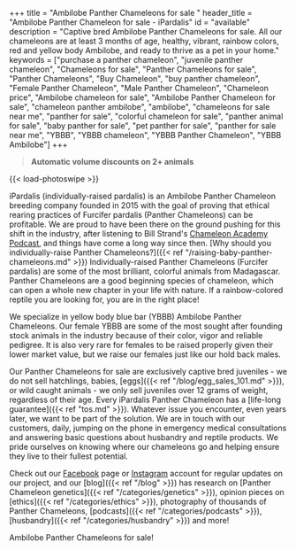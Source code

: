 +++
title = "Ambilobe Panther Chameleons for sale "
header_title = "Ambilobe Panther Chameleon for sale - iPardalis"
id = "available"
description = "Captive bred Ambilobe Panther Chameleons for sale. All our chameleons are at least 3 months of age, healthy, vibrant, rainbow colors, red and yellow body Ambilobe, and ready to thrive as a pet in your home."
keywords = ["purchase a panther chameleon", "juvenile panther chameleon", "Chameleons for sale", "Panther Chameleons for sale", "Panther Chameleons", "Buy Chameleon", "buy panther chameleon", "Female Panther Chameleon", "Male Panther Chameleon", "Chameleon price", "Ambilobe chameleon for sale", "Ambilobe Panther Chameleon for sale", "chameleon panther ambilobe", "ambilobe", "chameleons for sale near me", "panther for sale", "colorful chameleon for sale", "panther animal for sale", "baby panther for sale", "pet panther for sale", "panther for sale near me", "YBBB", "YBBB chameleon", "YBBB Panther Chameleon", "YBBB Ambilobe"]
+++

> **Automatic volume discounts on 2+ animals**

{{< load-photoswipe >}}

iPardalis (individually-raised pardalis) is an Ambilobe Panther Chameleon breeding company founded in 2015 with the goal of proving that ethical rearing practices of Furcifer pardalis (Panther Chameleons) can be profitable. We are proud to have been there on the ground pushing for this shift in the industry, after listening to Bill Strand's [Chameleon Academy Podcast](https://chameleonacademy.com/podcasts/), and things have come a long way since then. [Why should you individually-raise Panther Chameleons?]({{< ref "/raising-baby-panther-chameleons.md" >}}) Individually-raised Panther Chameleons (Furcifer pardalis) are some of the most brilliant, colorful animals from Madagascar. Panther Chameleons are a good beginning species of chameleon, which can open a whole new chapter in your life with nature. If a rainbow-colored reptile you are looking for, you are in the right place!

We specialize in yellow body blue bar (YBBB) Ambilobe Panther Chameleons. Our female YBBB are some of the most sought after founding stock animals in the industry because of their color, vigor and reliable pedigree. It is also very rare for females to be raised properly given their lower market value, but we raise our females just like our hold back males. 

Our Panther Chameleons for sale are exclusively captive bred juveniles - we do not sell hatchlings, babies, [eggs]({{< ref "/blog/egg_sales_101.md" >}}), or wild caught animals - we only sell juveniles over 12 grams of weight, regardless of their age. Every iPardalis Panther Chameleon has a [life-long guarantee]({{< ref "tos.md" >}}). Whatever issue you encounter, even years later, we want to be part of the solution. We are in touch with our customers, daily, jumping on the phone in emergency medical consultations and answering basic questions about husbandry and reptile products. We pride ourselves on knowing where our chameleons go and helping ensure they live to their fullest potential. 

Check out our [Facebook](https://www.facebook.com/jonmarkhill) page or [Instagram](https://www.instagram.com/ipardalis/) account for regular updates on our project, and our [blog]({{< ref "/blog" >}}) has research on [Panther Chameleon genetics]({{< ref "/categories/genetics" >}}), opinion pieces on [ethics]({{< ref "/categories/ethics" >}}), photography of thousands of Panther Chameleons, [podcasts]({{< ref "/categories/podcasts" >}}), [husbandry]({{< ref "/categories/husbandry" >}}) and more!  

Ambilobe Panther Chameleons for sale!

